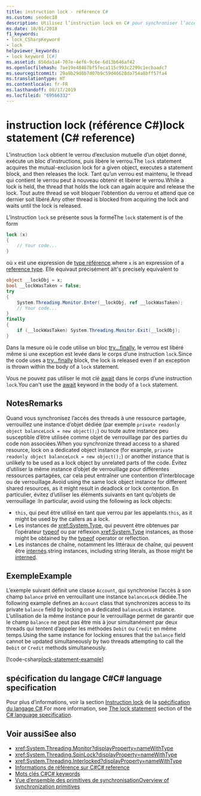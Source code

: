 ```yaml
---
title: instruction lock - référence C#
ms.custom: seodec18
description: Utilisez l’instruction lock en C# pour synchroniser l’accès des threads à une ressource partagée
ms.date: 10/01/2018
f1_keywords:
- lock_CSharpKeyword
- lock
helpviewer_keywords:
- lock keyword [C#]
ms.assetid: 656da1a4-707e-4ef6-9c6e-6d13b646af42
ms.openlocfilehash: 7ae19e48467bf5feca115c993c2299c1ecbaadc7
ms.sourcegitcommit: 29a9b29d8b7d07b9c59d46628da754a8bff57fa4
ms.translationtype: HT
ms.contentlocale: fr-FR
ms.lasthandoff: 08/17/2019
ms.locfileid: "69566332"
---
```

# <a name="lock-statement-c-reference"></a><span data-ttu-id="a55b5-103">instruction lock (référence C#)</span><span class="sxs-lookup"><span data-stu-id="a55b5-103">lock statement (C# reference)</span></span>

<span data-ttu-id="a55b5-104">L’instruction `lock` obtient le verrou d’exclusion mutuelle d’un objet donné, exécute un bloc d’instructions, puis libère le verrou.</span><span class="sxs-lookup"><span data-stu-id="a55b5-104">The `lock` statement acquires the mutual-exclusion lock for a given object, executes a statement block, and then releases the lock.</span></span> <span data-ttu-id="a55b5-105">Tant qu’un verrou est maintenu, le thread qui contient le verrou peut à nouveau obtenir et libérer le verrou.</span><span class="sxs-lookup"><span data-stu-id="a55b5-105">While a lock is held, the thread that holds the lock can again acquire and release the lock.</span></span> <span data-ttu-id="a55b5-106">Tout autre thread se voit bloquer l’obtention du verrou et attend que ce dernier soit libéré.</span><span class="sxs-lookup"><span data-stu-id="a55b5-106">Any other thread is blocked from acquiring the lock and waits until the lock is released.</span></span>

<span data-ttu-id="a55b5-107">L’instruction `lock` se présente sous la forme</span><span class="sxs-lookup"><span data-stu-id="a55b5-107">The `lock` statement is of the form</span></span>

```csharp
lock (x)
{
    // Your code...
}
```

<span data-ttu-id="a55b5-108">où `x` est une expression de [type référence](reference-types.md).</span><span class="sxs-lookup"><span data-stu-id="a55b5-108">where `x` is an expression of a [reference type](reference-types.md).</span></span> <span data-ttu-id="a55b5-109">Elle équivaut précisément à</span><span class="sxs-lookup"><span data-stu-id="a55b5-109">It's precisely equivalent to</span></span>

```csharp
object __lockObj = x;
bool __lockWasTaken = false;
try
{
    System.Threading.Monitor.Enter(__lockObj, ref __lockWasTaken);
    // Your code...
}
finally
{
    if (__lockWasTaken) System.Threading.Monitor.Exit(__lockObj);
}
```

<span data-ttu-id="a55b5-110">Dans la mesure où le code utilise un bloc [try...finally](try-finally.md), le verrou est libéré même si une exception est levée dans le corps d’une instruction `lock`.</span><span class="sxs-lookup"><span data-stu-id="a55b5-110">Since the code uses a [try...finally](try-finally.md) block, the lock is released even if an exception is thrown within the body of a `lock` statement.</span></span>

<span data-ttu-id="a55b5-111">Vous ne pouvez pas utiliser le mot clé [await](await.md) dans le corps d’une instruction `lock`.</span><span class="sxs-lookup"><span data-stu-id="a55b5-111">You can't use the [await](await.md) keyword in the body of a `lock` statement.</span></span>

## <a name="remarks"></a><span data-ttu-id="a55b5-112">Notes</span><span class="sxs-lookup"><span data-stu-id="a55b5-112">Remarks</span></span>

<span data-ttu-id="a55b5-113">Quand vous synchronisez l’accès des threads à une ressource partagée, verrouillez une instance d’objet dédiée (par exemple `private readonly object balanceLock = new object();`) ou toute autre instance peu susceptible d’être utilisée comme objet de verrouillage par des parties du code non associées.</span><span class="sxs-lookup"><span data-stu-id="a55b5-113">When you synchronize thread access to a shared resource, lock on a dedicated object instance (for example, `private readonly object balanceLock = new object();`) or another instance that is unlikely to be used as a lock object by unrelated parts of the code.</span></span> <span data-ttu-id="a55b5-114">Évitez d’utiliser la même instance d’objet de verrouillage pour différentes ressources partagées, car cela peut entraîner une contention d’interblocage ou de verrouillage.</span><span class="sxs-lookup"><span data-stu-id="a55b5-114">Avoid using the same lock object instance for different shared resources, as it might result in deadlock or lock contention.</span></span> <span data-ttu-id="a55b5-115">En particulier, évitez d’utiliser les éléments suivants en tant qu’objets de verrouillage :</span><span class="sxs-lookup"><span data-stu-id="a55b5-115">In particular, avoid using the following as lock objects:</span></span>

- <span data-ttu-id="a55b5-116">`this`, qui peut être utilisé en tant que verrou par les appelants.</span><span class="sxs-lookup"><span data-stu-id="a55b5-116">`this`, as it might be used by the callers as a lock.</span></span>
- <span data-ttu-id="a55b5-117">Les instances de <xref:System.Type>, qui peuvent être obtenues par l’opérateur [typeof](../operators/type-testing-and-cast.md#typeof-operator) ou par réflexion.</span><span class="sxs-lookup"><span data-stu-id="a55b5-117"><xref:System.Type> instances, as those might be obtained by the [typeof](../operators/type-testing-and-cast.md#typeof-operator) operator or reflection.</span></span>
- <span data-ttu-id="a55b5-118">Les instances de chaîne, notamment les littéraux de chaîne, qui peuvent être [internés](/dotnet/api/system.string.intern#remarks).</span><span class="sxs-lookup"><span data-stu-id="a55b5-118">string instances, including string literals, as those might be [interned](/dotnet/api/system.string.intern#remarks).</span></span>

## <a name="example"></a><span data-ttu-id="a55b5-119">Exemple</span><span class="sxs-lookup"><span data-stu-id="a55b5-119">Example</span></span>

<span data-ttu-id="a55b5-120">L’exemple suivant définit une classe `Account`, qui synchronise l’accès à son champ `balance` privé en verrouillant une instance `balanceLock` dédiée.</span><span class="sxs-lookup"><span data-stu-id="a55b5-120">The following example defines an `Account` class that synchronizes access to its private `balance` field by locking on a dedicated `balanceLock` instance.</span></span> <span data-ttu-id="a55b5-121">L’utilisation de la même instance pour le verrouillage permet de garantir que le champ `balance` ne peut pas être mis à jour simultanément par deux threads qui tentent d’appeler les méthodes `Debit` ou `Credit` en même temps.</span><span class="sxs-lookup"><span data-stu-id="a55b5-121">Using the same instance for locking ensures that the `balance` field cannot be updated simultaneously by two threads attempting to call the `Debit` or `Credit` methods simultaneously.</span></span>

[!code-csharp[lock-statement-example](~/samples/snippets/csharp/keywords/LockStatementExample.cs)]

## <a name="c-language-specification"></a><span data-ttu-id="a55b5-122">spécification du langage C#</span><span class="sxs-lookup"><span data-stu-id="a55b5-122">C# language specification</span></span>

<span data-ttu-id="a55b5-123">Pour plus d’informations, voir la section [Instruction lock](~/_csharplang/spec/statements.md#the-lock-statement) de la [spécification du langage C#](~/_csharplang/spec/introduction.md).</span><span class="sxs-lookup"><span data-stu-id="a55b5-123">For more information, see [The lock statement](~/_csharplang/spec/statements.md#the-lock-statement) section of the [C# language specification](~/_csharplang/spec/introduction.md).</span></span>

## <a name="see-also"></a><span data-ttu-id="a55b5-124">Voir aussi</span><span class="sxs-lookup"><span data-stu-id="a55b5-124">See also</span></span>

- <xref:System.Threading.Monitor?displayProperty=nameWithType>
- <xref:System.Threading.SpinLock?displayProperty=nameWithType>
- <xref:System.Threading.Interlocked?displayProperty=nameWithType>
- [<span data-ttu-id="a55b5-125">Informations de référence sur C#</span><span class="sxs-lookup"><span data-stu-id="a55b5-125">C# reference</span></span>](../index.md)
- [<span data-ttu-id="a55b5-126">Mots clés C#</span><span class="sxs-lookup"><span data-stu-id="a55b5-126">C# keywords</span></span>](index.md)
- [<span data-ttu-id="a55b5-127">Vue d’ensemble des primitives de synchronisation</span><span class="sxs-lookup"><span data-stu-id="a55b5-127">Overview of synchronization primitives</span></span>](../../../standard/threading/overview-of-synchronization-primitives.md)
